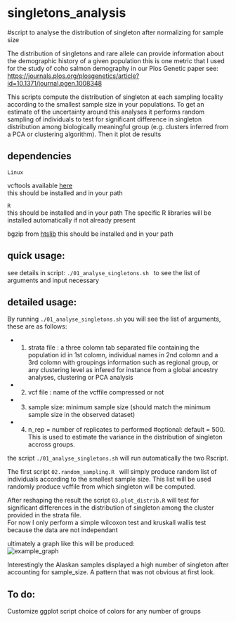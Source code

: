 # singletons_analysis

#script to analyse the distribution of singleton after normalizing for sample size

The distribution of singletons and rare allele can provide information about the demographic history of a given population this is one metric that I used for the study of coho salmon demography in our Plos Genetic paper see:  https://journals.plos.org/plosgenetics/article?id=10.1371/journal.pgen.1008348

This scripts compute the distribution of singleton at each sampling locality according to the smallest sample size in your populations.
To get an estimate of the uncertainty around this analyses it performs random sampling of individuals to test for significant difference in singleton distribution among biologically meaningful group (e.g. clusters inferred from a PCA or clustering algorithm).
Then it plot de results

## dependencies 

```Linux```  

vcftools available [here](https://github.com/vcftools/vcftools.git)  
this should be installed and in your path 
 
```R```  
this should be installed and in your path
The specific R libraries will be installed automatically if not already present

bgzip from [htslib](https://www.htslib.org/doc/bgzip.html)
this should be installed and in your path


## quick usage:

see details in script:
```./01_analyse_singletons.sh ``` to see the list of arguments and input necessary

## detailed usage: 

By running ```./01_analyse_singletons.sh``` you will see the list of arguments, these are as follows:  

 * 1. strata file : a three colomn tab separated file containing the population id in 1st colomn, individual names in 2nd colomn and a 3rd colomn with groupings information such as regional group, or any clustering level as infered for instance from a global ancestry analyses, clustering or PCA analysis
 * 2. vcf file : name of the vcffile compressed or not
 * 3. sample size: minimum sample size (should match the minimum sample size in the 
    observed dataset)
 * 4. n_rep = number of replicates to performed #optional: default = 500. This is used to estimate the variance in the distribution of singleton accross groups.

the script ```./01_analyse_singletons.sh``` will run automatically the two Rscript. 
 
The first script ```02.random_sampling.R ```  will simply produce random list of individuals according to the smallest sample size.
This list will be used randomly produce vcffile from which singleton will be computed. 

After reshaping the result the script ```03.plot_distrib.R``` will test for significant differences in the distribution of singleton among the cluster provided in the strata file.  
For now I only perform a simple wilcoxon test and kruskall wallis test because the data are not independant

ultimately a graph like this will be produced:  
![example_graph](https://github.com/QuentinRougemont/singletons_analysis/blob/main/pictures/example_plot.png)  

Interestingly the Alaskan samples displayed a high number of singleton after accounting for sample_size. A pattern that was not obvious at first look.
 

## To do:
Customize ggplot script choice of colors for any number of groups
